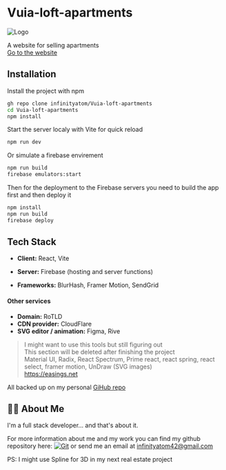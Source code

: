 # Vuia-loft-apartments
![Logo](https://vuialoftapartments.ro/logo.svg)

A website for selling apartments\
[Go to the website](https://vuialoftapartments.ro)
## Installation

Install the project with npm

```zsh
gh repo clone infinityatom/Vuia-loft-apartments
cd Vuia-loft-apartments
npm install
```
Start the server localy with Vite for quick reload

```zsh
npm run dev
```

Or simulate a firebase envirement

```zsh
npm run build
firebase emulators:start
```
Then for the deployment to the Firebase servers you need to build the app first and then deploy it

```zsh
npm install
npm run build
firebase deploy
```


## Tech Stack

- **Client:** React, Vite

- **Server:** Firebase (hosting and server functions)

- **Frameworks:** BlurHash, Framer Motion, SendGrid

#### Other services
- **Domain:** RoTLD
- **CDN provider:** CloudFlare
- **SVG editor / animation:** Figma, Rive

> I might want to use this tools but still figuring out \
> This section will be deleted after finishing the project \
> Material UI, Radix, React Spectrum, Prime react, react spring, react select, framer motion, UnDraw (SVG images) \
> https://easings.net

All backed up on my personal [GiHub repo](https://github.com/infinityatom/Vuia-loft-apartments)


## 🤔💬 About Me
I'm a full stack developer... and that's about it.

For more information about me and my work you can find my github repository here: [![Git](https://img.shields.io/badge/GitHub-100000?style=for-the-badge&logo=github&logoColor=white)](https://github.com/infinityatom) or send me an email at infinityatom42@gmail.com

PS: I might use Spline for 3D in my next real estate project